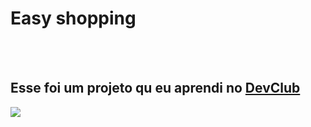 <h1>Easy shopping</h1>
<br>
<br>
<h2> Esse foi um projeto qu eu aprendi no  <a href="https://rodolfomori.com.br/devclub">DevClub</a></h2>

<img src="https://github.com/Eduardo-Muricy/easy-shopping/blob/master/images/Print-projetoResponsividade-pc.jpeg?raw=true">
